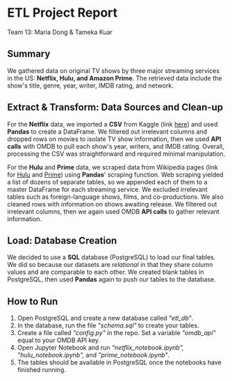 # ETL Project Report
Team 13: Maria Dong & Tameka Kuar

## Summary
We gathered data on original TV shows by three major streaming services in the US: **Netflix, Hulu, and Amazon Prime**.
The retrieved data include the show's title, genre, year, writer, IMDB rating, and network.

## Extract & Transform: Data Sources and Clean-up
For the **Netflix** data, we imported a **CSV** from Kaggle (link [here](https://www.kaggle.com/abhimanyudasarwar/netflix-originals)) and used **Pandas** to create a DataFrame. We filtered out irrelevant columns and dropped rows on movies to isolate TV show information, then we used **API calls** with OMDB to pull each show's year, writers, and IMDB rating. Overall, processing the CSV was straightforward and required minimal manipulation.

For the **Hulu** and **Prime** data, we scraped data from Wikipedia pages (link for [Hulu](https://en.wikipedia.org/wiki/List_of_Hulu_original_programming) and [Prime](https://en.wikipedia.org/wiki/List_of_Amazon_original_programming)) using **Pandas**' scraping function. Web scraping yielded a list of dozens of separate tables, so we appended each of them to a master DataFrame for each streaming service. We excluded irrelevant tables such as foreign-language shows, films, and co-productions. We also cleaned rows with information on shows awaiting release. We filtered out irrelevant columns, then we again used OMDB **API calls** to gather relevant information.

## Load: Database Creation
We decided to use a **SQL** database (PostgreSQL) to load our final tables. We did so because our datasets are _relational_ in that they share column values and are comparable to each other. We created blank tables in PostgreSQL, then used **Pandas** again to push our tables to the database.

## How to Run
1. Open PostgreSQL and create a new database called _"etl_db"_.
2. In the database, run the file _"schema.sql"_ to create your tables.
3. Create a file called _"config.py"_ in the repo. Set a variable _"omdb_api"_ equal to your OMDB API key.
4. Open Jupyter Notebook and run _"netflix_notebook.ipynb", "hulu_notebook.ipynb",_ and _"prime_notebook.ipynb"_.
5. The tables should be available in PostgreSQL once the notebooks have finished running.

